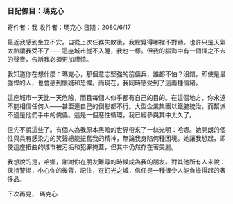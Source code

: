 ### 日記條目：瑪克心

寄件者：我
收件者：瑪克心
日期：2080/6/17

最近我感到坐立不安。自從上次任務失敗後，我總覺得哪裡不對勁。也許只是天氣太熱讓我受不了——這座城市從不入睡，我也一樣。但我的腦海中有一個揮之不去的聲音，告訴我必須更加謹慎。

我知道你在想什麼：瑪克心，那個意志堅強的前傭兵，誰都不怕？沒錯，即使是最強悍的人，也會感到懷疑和恐懼。而現在，我同時感受到了這兩種情緒。

這座城市一天比一天危險，而且每個人似乎都有自己的目的。在這個地方，你永遠不能相信任何人——甚至連自己的倒影都不行。大型企業集團以鐵腕統治，而幫派不過是他們手中的傀儡。這是一個惡性循環，我已經參與其中太久了。

但先不說這些了。有個人為我原本黑暗的世界帶來了一絲光明：哈娜。她開朗的個性與具有感染力的笑聲總能振奮我的精神，無論我身陷何種困境。她讓我想起，即使這座扭曲的城市被污垢和犯罪掩蓋，但其中仍然存在著美麗。

我想說的是，哈娜，謝謝你在朋友難尋的時候成為我的朋友。對其他所有人來說：保持警惕，小心你的後背，記住，在幻光之城，信任是一種很少人能負擔得起的奢侈品。

下次再見，
瑪克心
